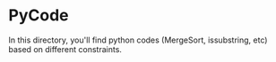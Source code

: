 # PyCode
In this directory, you'll find python codes (MergeSort, issubstring, etc) based on different constraints. 
